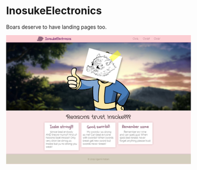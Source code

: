 # InosukeElectronics

Boars deserve to have landing pages too.

<img src="src/assets/screenshot.png" width="700" alt="Good boy"/>

